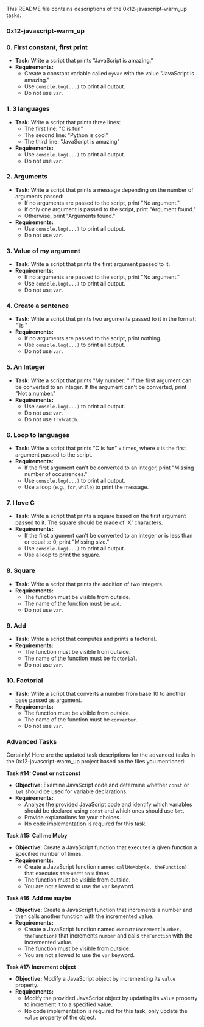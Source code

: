 This README file contains descriptions of the 0x12-javascript-warm_up tasks.

### 0x12-javascript-warm_up




### 0. First constant, first print
- **Task:** Write a script that prints "JavaScript is amazing."
- **Requirements:**
  - Create a constant variable called `myVar` with the value "JavaScript is amazing."
  - Use `console.log(...)` to print all output.
  - Do not use `var`.

### 1. 3 languages
- **Task:** Write a script that prints three lines:
  - The first line: "C is fun"
  - The second line: "Python is cool"
  - The third line: "JavaScript is amazing"
- **Requirements:**
  - Use `console.log(...)` to print all output.
  - Do not use `var`.

### 2. Arguments
- **Task:** Write a script that prints a message depending on the number of arguments passed:
  - If no arguments are passed to the script, print "No argument."
  - If only one argument is passed to the script, print "Argument found."
  - Otherwise, print "Arguments found."
- **Requirements:**
  - Use `console.log(...)` to print all output.
  - Do not use `var`.

### 3. Value of my argument
- **Task:** Write a script that prints the first argument passed to it.
- **Requirements:**
  - If no arguments are passed to the script, print "No argument."
  - Use `console.log(...)` to print all output.
  - Do not use `var`.

### 4. Create a sentence
- **Task:** Write a script that prints two arguments passed to it in the format: "<first argument> is <second argument>"
- **Requirements:**
  - If no arguments are passed to the script, print nothing.
  - Use `console.log(...)` to print all output.
  - Do not use `var`.

### 5. An Integer
- **Task:** Write a script that prints "My number: <first argument converted to an integer>" if the first argument can be converted to an integer. If the argument can't be converted, print "Not a number."
- **Requirements:**
  - Use `console.log(...)` to print all output.
  - Do not use `var`.
  - Do not use `try`/`catch`.

### 6. Loop to languages
- **Task:** Write a script that prints "C is fun" `x` times, where `x` is the first argument passed to the script.
- **Requirements:**
  - If the first argument can't be converted to an integer, print "Missing number of occurrences."
  - Use `console.log(...)` to print all output.
  - Use a loop (e.g., `for`, `while`) to print the message.

### 7. I love C
- **Task:** Write a script that prints a square based on the first argument passed to it. The square should be made of 'X' characters.
- **Requirements:**
  - If the first argument can't be converted to an integer or is less than or equal to 0, print "Missing size."
  - Use `console.log(...)` to print all output.
  - Use a loop to print the square.

### 8. Square
- **Task:** Write a script that prints the addition of two integers.
- **Requirements:**
  - The function must be visible from outside.
  - The name of the function must be `add`.
  - Do not use `var`.

### 9. Add
- **Task:** Write a script that computes and prints a factorial.
- **Requirements:**
  - The function must be visible from outside.
  - The name of the function must be `factorial`.
  - Do not use `var`.
  
### 10. Factorial
- **Task:** Write a script that converts a number from base 10 to another base passed as argument.
- **Requirements:**
  - The function must be visible from outside.
  - The name of the function must be `converter`.
  - Do not use `var`.



### Advanced Tasks

Certainly! Here are the updated task descriptions for the advanced tasks in the 0x12-javascript-warm_up project based on the files you mentioned:

**Task #14: Const or not const**
- **Objective:** Examine JavaScript code and determine whether `const` or `let` should be used for variable declarations.
- **Requirements:**
  - Analyze the provided JavaScript code and identify which variables should be declared using `const` and which ones should use `let`.
  - Provide explanations for your choices.
  - No code implementation is required for this task.

**Task #15: Call me Moby**
- **Objective:** Create a JavaScript function that executes a given function a specified number of times.
- **Requirements:**
  - Create a JavaScript function named `callMeMoby(x, theFunction)` that executes `theFunction` `x` times.
  - The function must be visible from outside.
  - You are not allowed to use the `var` keyword.

**Task #16: Add me maybe**
- **Objective:** Create a JavaScript function that increments a number and then calls another function with the incremented value.
- **Requirements:**
  - Create a JavaScript function named `executeIncrement(number, theFunction)` that increments `number` and calls `theFunction` with the incremented value.
  - The function must be visible from outside.
  - You are not allowed to use the `var` keyword.

**Task #17: Increment object**
- **Objective:** Modify a JavaScript object by incrementing its `value` property.
- **Requirements:**
  - Modify the provided JavaScript object by updating its `value` property to increment it to a specified value.
  - No code implementation is required for this task; only update the `value` property of the object.



